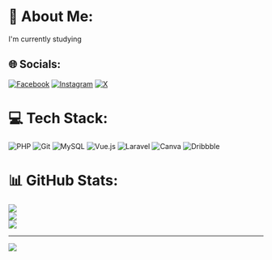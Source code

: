 # 💫 About Me:
I'm currently studying 


## 🌐 Socials:
[![Facebook](https://img.shields.io/badge/Facebook-%231877F2.svg?logo=Facebook&logoColor=white)](https://facebook.com/johnemman.juaquera) [![Instagram](https://img.shields.io/badge/Instagram-%23E4405F.svg?logo=Instagram&logoColor=white)](https://instagram.com/emmanjuaquera) [![X](https://img.shields.io/badge/X-black.svg?logo=X&logoColor=white)](https://x.com/kaoruwawuri) 

# 💻 Tech Stack:
![PHP](https://img.shields.io/badge/php-%23777BB4.svg?style=for-the-badge&logo=php&logoColor=white) ![Git](https://img.shields.io/badge/git-%23F05033.svg?style=for-the-badge&logo=git&logoColor=white) ![MySQL](https://img.shields.io/badge/mysql-4479A1.svg?style=for-the-badge&logo=mysql&logoColor=white) ![Vue.js](https://img.shields.io/badge/vue.js-%2335495e.svg?style=for-the-badge&logo=vuedotjs&logoColor=%234FC08D) ![Laravel](https://img.shields.io/badge/laravel-%23FF2D20.svg?style=for-the-badge&logo=laravel&logoColor=white) ![Canva](https://img.shields.io/badge/Canva-%2300C4CC.svg?style=for-the-badge&logo=Canva&logoColor=white) ![Dribbble](https://img.shields.io/badge/Dribbble-EA4C89?style=for-the-badge&logo=dribbble&logoColor=white)
# 📊 GitHub Stats:
![](https://github-readme-stats.vercel.app/api?username=JEJ07&theme=dark&hide_border=false&include_all_commits=true&count_private=true)<br/>
![](https://nirzak-streak-stats.vercel.app/?user=JEJ07&theme=dark&hide_border=false)<br/>
![](https://github-readme-stats.vercel.app/api/top-langs/?username=JEJ07&theme=dark&hide_border=false&include_all_commits=true&count_private=true&layout=compact)

---
[![](https://visitcount.itsvg.in/api?id=JEJ07&icon=0&color=0)](https://visitcount.itsvg.in)

